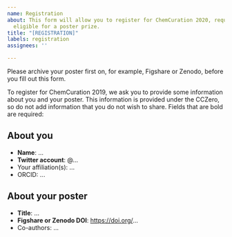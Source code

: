 ```yaml
---
name: Registration
about: This form will allow you to register for ChemCuration 2020, required to be
  eligible for a poster prize.
title: "[REGISTRATION]"
labels: registration
assignees: ''

---
```


Please archive your poster first on, for example, Figshare or Zenodo, before you fill out this form.

To register for ChemCuration 2019, we ask you to provide some information about you and your poster. This information is provided under the CCZero, so do not add information that you do not wish to share. Fields that are bold are required:

## About you
* **Name**: ... 
* **Twitter account**: @...
* Your affiliation(s): ... 
* ORCID: ...

## About your poster
* **Title**: ...
* **Figshare or Zenodo DOI**: https://doi.org/...
* Co-authors: ...
